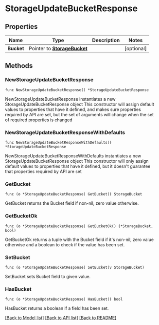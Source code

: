 # StorageUpdateBucketResponse

## Properties

Name | Type | Description | Notes
------------ | ------------- | ------------- | -------------
**Bucket** | Pointer to [**StorageBucket**](storageBucket.md) |  | [optional] 

## Methods

### NewStorageUpdateBucketResponse

`func NewStorageUpdateBucketResponse() *StorageUpdateBucketResponse`

NewStorageUpdateBucketResponse instantiates a new StorageUpdateBucketResponse object
This constructor will assign default values to properties that have it defined,
and makes sure properties required by API are set, but the set of arguments
will change when the set of required properties is changed

### NewStorageUpdateBucketResponseWithDefaults

`func NewStorageUpdateBucketResponseWithDefaults() *StorageUpdateBucketResponse`

NewStorageUpdateBucketResponseWithDefaults instantiates a new StorageUpdateBucketResponse object
This constructor will only assign default values to properties that have it defined,
but it doesn't guarantee that properties required by API are set

### GetBucket

`func (o *StorageUpdateBucketResponse) GetBucket() StorageBucket`

GetBucket returns the Bucket field if non-nil, zero value otherwise.

### GetBucketOk

`func (o *StorageUpdateBucketResponse) GetBucketOk() (*StorageBucket, bool)`

GetBucketOk returns a tuple with the Bucket field if it's non-nil, zero value otherwise
and a boolean to check if the value has been set.

### SetBucket

`func (o *StorageUpdateBucketResponse) SetBucket(v StorageBucket)`

SetBucket sets Bucket field to given value.

### HasBucket

`func (o *StorageUpdateBucketResponse) HasBucket() bool`

HasBucket returns a boolean if a field has been set.


[[Back to Model list]](../README.md#documentation-for-models) [[Back to API list]](../README.md#documentation-for-api-endpoints) [[Back to README]](../README.md)


